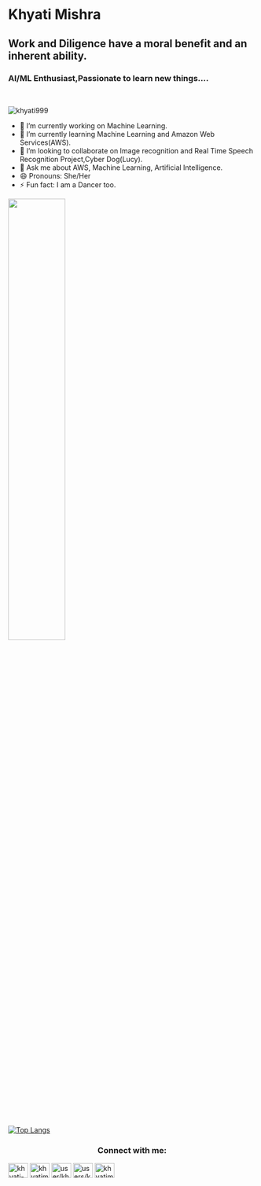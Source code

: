 <h1>Khyati Mishra</h1>
<h2>Work and Diligence have a moral benefit and an inherent ability.</h2>
<h3>AI/ML Enthusiast,Passionate to learn new things....</h3>

<a href="https://twitter.com/khyati_mishra7" rel="nofollow"><img alt="" src="https://camo.githubusercontent.com/f558aef090eaabdd1b075b0255b42836f972ca92de3f8a2d066fff67cc544668/68747470733a2f2f696d672e736869656c64732e696f2f62616467652f547769747465722d3144413146323f7374796c653d6e6f726d616c266c6f676f3d74776974746572266c6f676f436f6c6f723d7768697465" data-canonical-src="https://img.shields.io/badge/Twitter-1DA1F2?style=normal&amp;logo=twitter&amp;logoColor=white" style="max-width: 100%;"></a>
<a href="https://www.linkedin.com/in/khyati-mishra-675403226/}" rel="nofollow"><img alt="" src="https://camo.githubusercontent.com/46b4cacba29b90c400d3d8990aca63573cb42df06f696e05ac63768b61720c20/68747470733a2f2f696d672e736869656c64732e696f2f62616467652f4c696e6b6564496e2d3030373742353f7374796c653d6e6f726d616c266c6f676f3d6c696e6b6564696e266c6f676f436f6c6f723d7768697465" data-canonical-src="https://img.shields.io/badge/LinkedIn-0077B5?style=normal&amp;logo=linkedin&amp;logoColor=white" style="max-width: 100%;"></a>

<p> <img src="https://komarev.com/ghpvc/?username=khyati999&label=Profile%20views&color=0e75b6&style=flat" alt="khyati999" /> </p>

- 🔭 I’m currently working on Machine Learning.
- 🌱 I’m currently learning Machine Learning and Amazon Web Services(AWS).
- 👯 I’m looking to collaborate on Image recognition and Real Time Speech Recognition Project,Cyber Dog(Lucy).
- 💬 Ask me about AWS, Machine Learning, Artificial Intelligence.
- 😄 Pronouns: She/Her
- ⚡ Fun fact: I am a Dancer too.

<img width="48%" src="https://github-readme-stats.vercel.app/api?username=khyati999&show,_icons=true&theme=vue&count_private=true&include_all_commits=true" />

[![Top Langs](https://github-readme-stats.vercel.app/api/top-langs/?username=khyati999&layout=compact)](https://github.com/anuraghazra/github-readme-stats)

<h3 align="center">Connect with me:</h3>
<p align="left">
    <a href="https://www.linkedin.com/in/khyati-mishra-675403226/" target="blank"><img align="center"
            src="https://raw.githubusercontent.com/rahuldkjain/github-profile-readme-generator/master/src/images/icons/Social/linked-in-alt.svg"
            alt="khyati-mishra-675403226/" height="30" width="40" /></a>
    <a href="https://www.hackerrank.com/khyatimishra999" target="blank"><img align="center"
            src="https://raw.githubusercontent.com/rahuldkjain/github-profile-readme-generator/master/src/images/icons/Social/hackerrank.svg"
            alt="khyatimishra999" height="30" width="40" /></a>
    <a href="https://auth.geeksforgeeks.org/user/khyatimishra" target="blank"><img align="center"
            src="https://raw.githubusercontent.com/rahuldkjain/github-profile-readme-generator/master/src/images/icons/Social/geeks-for-geeks.svg"
            alt="user/khyatimishra/profile" height="30" width="40" /></a>
    <a href="https://www.codechef.com/users/khyati_999" target="blank"><img align="center"
            src="https://cdn.codechef.com/images/cc-logo.svg"
            alt="users/khyati_999" height="30" width="40" /></a>
    <a href="https://leetcode.com/khyatimishra999/" target="blank"><img align="center"
            src="https://leetcode.com/_next/static/images/logo-ff2b712834cf26bf50a5de58ee27bcef.png"
            alt="khyatimishra999/" height="30" width="40" /></a>
</p>
